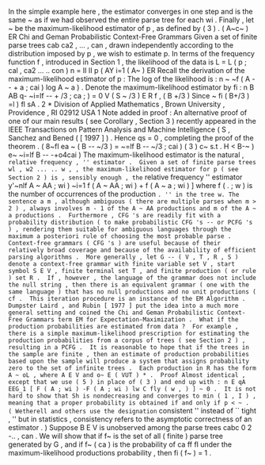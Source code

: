 In the simple example here , the estimator converges in one step and is the same ~ as if we had observed the entire parse tree for each wi . 
Finally , let ~ be the maximum-likelihood estimator of p , as defined by ( 3 ) . 
( A~c~ ) ER Chi and Geman Probabilistic Context-Free Grammars Given a set of finite parse trees cab ca2 , ... , can , drawn independently according to the distribution imposed by p , we wish to estimate p. In terms of the frequency function f , introduced in Section 1 , the likelihood of the data is L = L ( p ; cal , ca2 ... .. con ) n = II II p ( AY i=1 ( A~ ) ER Recall the derivation of the maximum-likelihood estimator of p : The log of the likelihood is : n ~ ~f ( A -- + a ; cai ) log A ~ a ) . 
Denote the maximum-likelihood estimator by fi : n B AB q- ~i=lf -- + /3 ; ca ; ) = 0 V ( S ~ /3 ) E R f , ( B +/3 ) Since ~ fi ( B+/3 ) =l ) fl sA . 
2 * Division of Applied Mathematics , Brown University , Providence , RI 02912 USA 1 Note added in proof : An alternative proof of one of our main results ( see Corollary , Section 3 ) recently appeared in the IEEE Transactions on Pattern Analysis and Machine Intelligence ( S , Sanchez and Bened ( [ 1997 ] ) . 
Hence qs = 0 , completing the proof of the theorem . 
( 8~fl ea ~ ( B -- ~/3 ) = ~=lf B -- ~/3 ; cai ) ( 3 ) c~ s.t . H < B-~ ) e~ ~i=lf B -- -+o4cai ) The maximum-likelihood estimator is the natural , `` relative frequency , '' estimator . 
Given a set of finite parse trees wl , w2 ... .. w , , the maximum-likelihood estimator for p ( see Section 2 ) is , sensibly enough , the `` relative frequency '' estimator y'~nlf A ~ AA ; wi ) ~i=1 f ( A ~ AA ; wi ) + f ( A ~ a ; wi ) ] where f ( . ; w ) is the number of occurrences of the production `` . '' in the tree w. The sentence a m , although ambiguous ( there are multiple parses when m > 2 ) , always involves m - 1 of the A ~ AA productions and m of the A ~ a productions . 
Furthermore , CFG 's are readily fit with a probability distribution ( to make probabilistic CFG 's -- or PCFG 's ) , rendering them suitable for ambiguous languages through the maximum a posteriori rule of choosing the most probable parse . 
Context-free grammars ( CFG 's ) are useful because of their relatively broad coverage and because of the availability of efficient parsing algorithms . 
More generally , let G -- ( V , T , R , S ) denote a context-free grammar with finite variable set V , start symbol S E V , finite terminal set T , and finite production ( or rule ) set R . 
If , however , the language of the grammar does not include the null string , then there is an equivalent grammar ( one with the same language ) that has no null productions and no unit productions ( cf . 
This iteration procedure is an instance of the EM Algorithm . 
Dumpster Laird , and Rubin [ 1977 ] put the idea into a much more general setting and coined the Chi and Geman Probabilistic Context-Free Grammars term EM for Expectation-Maximization . 
What if the production probabilities are estimated from data ? 
For example , there is a simple maximum-likelihood prescription for estimating the production probabilities from a corpus of trees ( see Section 2 ) , resulting in a PCFG . 
It is reasonable to hope that if the trees in the sample are finite , then an estimate of production probabilities based upon the sample will produce a system that assigns probability zero to the set of infinite trees . 
Each production in R has the form A ~ oL , where A E V and o~ E ( VUT ) * . 
Proof Almost identical , except that we use ( 5 ) in place of ( 3 ) and end up with : n E qA EEG_1 [ F ( A ; wi ) -F ( A ; wi ) lw C fly ( w , ) ] ~ 0 . 
It is not hard to show that Sh is nondecreasing and converges to min ( 1 , I ) , meaning that a proper probability is obtained if and only if p < ~ . 
( Wetherell and others use the designation `` consistent '' instead of `` tight , '' but in statistics , consistency refers to the asymptotic correctness of an estimator . ) 
Suppose B E V is unobserved among the parse trees cabc 0 2 -.. , can . 
We will show that if f~ is the set of all ( finite ) parse tree generated by G , and if f~ ( ca ) is the probability of ca ff fl under the maximum-likelihood productions probability , then fi ( f~ ) = 1 . 
